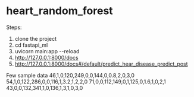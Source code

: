 # heart_random_forest

Steps:
1. clone the project
2. cd fastapi_ml
3. uvicorn main:app --reload
4. http://127.0.0.1:8000/docs
5. http://127.0.0.1:8000/docs#/default/predict_hear_disease_predict_post 

Few sample data 
46,1,0,120,249,0,0,144,0,0.8,2,0,3,0
54,1,0,122,286,0,0,116,1,3.2,1,2,2,0
71,0,0,112,149,0,1,125,0,1.6,1,0,2,1
43,0,0,132,341,1,0,136,1,3,1,0,3,0